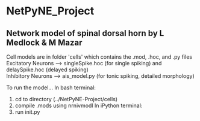 # NetPyNE_Project

## Network model of spinal dorsal horn by L Medlock & M Mazar

Cell models are in folder 'cells' which contains the .mod, .hoc, and .py files  
Excitatory Neurons --> singleSpike.hoc (for single spiking) and delaySpike.hoc (delayed spiking)  
Inhibitory Neurons --> ais_model.py (for tonic spiking, detailed morphology)  
  
To run the model...
In bash terminal:
1. cd to directory (../NetPyNE-Project/cells)
2. compile .mods using nrnivmodl 
In iPython terminal:
3. run init.py